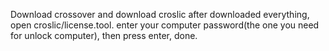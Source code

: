 Download crossover and download croslic
after downloaded everything, open croslic/license.tool.
enter your computer password(the one you need for unlock computer), then press enter, done.

